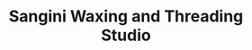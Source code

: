 ---
title: "Sangini Waxing and Threading Studio"
url: /milford/sangini-waxing-and-threading-studio/
shop: beauty
---